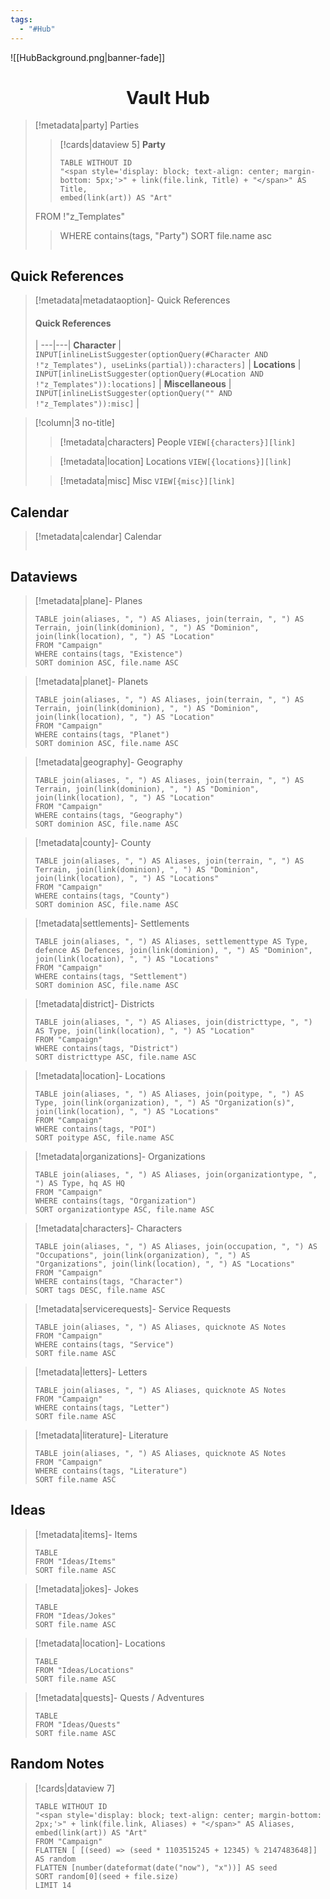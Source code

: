 ```yaml
---
tags:
  - "#Hub"
---
```



![[HubBackground.png|banner-fade]]

# <center>**Vault Hub**</center>

> [!metadata|party] Parties
>> [!cards|dataview 5] **Party**
>> ```dataview
>> TABLE WITHOUT ID
>> "<span style='display: block; text-align: center; margin-bottom: 5px;'>" + link(file.link, Title) + "</span>" AS Title,
>> embed(link(art)) AS "Art"
> FROM !"z_Templates"
>> WHERE contains(tags, "Party")
>> SORT file.name asc
>> ```

## Quick References

> [!metadata|metadataoption]- Quick References
> #### Quick References
>  |
> ---|---|
> **Character** | `INPUT[inlineListSuggester(optionQuery(#Character AND !"z_Templates"), useLinks(partial)):characters]` |
> **Locations** | `INPUT[inlineListSuggester(optionQuery(#Location AND !"z_Templates")):locations]` |
> **Miscellaneous** | `INPUT[inlineListSuggester(optionQuery("" AND !"z_Templates")):misc]` |

> [!column|3 no-title]
>> [!metadata|characters] People
>> `VIEW[{characters}][link]`
>
>> [!metadata|location] Locations
>> `VIEW[{locations}][link]`
>
>> [!metadata|misc] Misc
>> `VIEW[{misc}][link]`

## Calendar

> [!metadata|calendar] Calendar
> ```calendarium
> ```

## Dataviews

> [!metadata|plane]- Planes
> ```dataview
> TABLE join(aliases, ", ") AS Aliases, join(terrain, ", ") AS Terrain, join(link(dominion), ", ") AS "Dominion", join(link(location), ", ") AS "Location"
> FROM "Campaign"
> WHERE contains(tags, "Existence")
> SORT dominion ASC, file.name ASC

> [!metadata|planet]- Planets
> ```dataview
> TABLE join(aliases, ", ") AS Aliases, join(terrain, ", ") AS Terrain, join(link(dominion), ", ") AS "Dominion", join(link(location), ", ") AS "Location"
> FROM "Campaign"
> WHERE contains(tags, "Planet")
> SORT dominion ASC, file.name ASC

> [!metadata|geography]- Geography
> ```dataview
> TABLE join(aliases, ", ") AS Aliases, join(terrain, ", ") AS Terrain, join(link(dominion), ", ") AS "Dominion", join(link(location), ", ") AS "Location"
> FROM "Campaign"
> WHERE contains(tags, "Geography")
> SORT dominion ASC, file.name ASC

> [!metadata|county]- County
> ```dataview
> TABLE join(aliases, ", ") AS Aliases, join(terrain, ", ") AS Terrain, join(link(dominion), ", ") AS "Dominion", join(link(location), ", ") AS "Locations"
> FROM "Campaign"
> WHERE contains(tags, "County")
> SORT dominion ASC, file.name ASC

> [!metadata|settlements]- Settlements
> ```dataview
> TABLE join(aliases, ", ") AS Aliases, settlementtype AS Type, defence AS Defences, join(link(dominion), ", ") AS "Dominion", join(link(location), ", ") AS "Locations"
> FROM "Campaign"
> WHERE contains(tags, "Settlement")
> SORT dominion ASC, file.name ASC

> [!metadata|district]- Districts
> ```dataview
> TABLE join(aliases, ", ") AS Aliases, join(districttype, ", ") AS Type, join(link(location), ", ") AS "Location"
> FROM "Campaign"
> WHERE contains(tags, "District")
> SORT districttype ASC, file.name ASC

> [!metadata|location]- Locations
> ```dataview
> TABLE join(aliases, ", ") AS Aliases, join(poitype, ", ") AS Type, join(link(organization), ", ") AS "Organization(s)", join(link(location), ", ") AS "Locations"
> FROM "Campaign"
> WHERE contains(tags, "POI")
> SORT poitype ASC, file.name ASC

> [!metadata|organizations]- Organizations
> ```dataview
> TABLE join(aliases, ", ") AS Aliases, join(organizationtype, ", ") AS Type, hq AS HQ
> FROM "Campaign"
> WHERE contains(tags, "Organization")
> SORT organizationtype ASC, file.name ASC

> [!metadata|characters]- Characters
> ```dataview
> TABLE join(aliases, ", ") AS Aliases, join(occupation, ", ") AS "Occupations", join(link(organization), ", ") AS "Organizations", join(link(location), ", ") AS "Locations"
> FROM "Campaign"
> WHERE contains(tags, "Character")
> SORT tags DESC, file.name ASC

> [!metadata|servicerequests]- Service Requests
> ```dataview
> TABLE join(aliases, ", ") AS Aliases, quicknote AS Notes
> FROM "Campaign"
> WHERE contains(tags, "Service")
> SORT file.name ASC

> [!metadata|letters]- Letters
> ```dataview
> TABLE join(aliases, ", ") AS Aliases, quicknote AS Notes
> FROM "Campaign"
> WHERE contains(tags, "Letter")
> SORT file.name ASC

> [!metadata|literature]- Literature
> ```dataview
> TABLE join(aliases, ", ") AS Aliases, quicknote AS Notes
> FROM "Campaign"
> WHERE contains(tags, "Literature")
> SORT file.name ASC


## Ideas

> [!metadata|items]- Items
> ```dataview
> TABLE
> FROM "Ideas/Items"
> SORT file.name ASC

> [!metadata|jokes]- Jokes
> ```dataview
> TABLE
> FROM "Ideas/Jokes"
> SORT file.name ASC

> [!metadata|location]- Locations
> ```dataview
> TABLE
> FROM "Ideas/Locations"
> SORT file.name ASC

> [!metadata|quests]- Quests / Adventures
> ```dataview
> TABLE
> FROM "Ideas/Quests"
> SORT file.name ASC

## Random Notes
> [!cards|dataview 7]
> ```dataview
> TABLE WITHOUT ID
> "<span style='display: block; text-align: center; margin-bottom: 2px;'>" + link(file.link, Aliases) + "</span>" AS Aliases,
> embed(link(art)) AS "Art"
> FROM "Campaign"
> FLATTEN [ [(seed) => (seed * 1103515245 + 12345) % 2147483648]] AS random
> FLATTEN [number(dateformat(date("now"), "x"))] AS seed
> SORT random[0](seed + file.size)
> LIMIT 14



